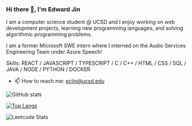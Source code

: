 ### Hi there 👋, I'm Edward Jin

I am a computer science student @ UCSD and I enjoy working on web development projects, learning new programming languages, and solving algorithmic programming problems.

I am a former Microsoft SWE intern where I interned on the Audio Services Engineering Team under Azure Speech!

Skills: REACT / JAVASCRIPT / TYPESCRIPT / C / C++ / HTML / CSS / SQL / JAVA / NODE / PYTHON / DOCKER

- 📫 How to reach me: ecjin@ucsd.edu 

![GitHub stats](https://github-readme-stats.vercel.app/api?username=EddieJ03&show_icons=true)   

[![Top Langs](https://github-readme-stats.vercel.app/api/top-langs/?username=EddieJ03)](https://github.com/EddieJ03/github-readme-stats)

![Leetcode Stats](https://leetcard.jacoblin.cool/ejscfj/lapor?ext=contest?ext=heatmap)
